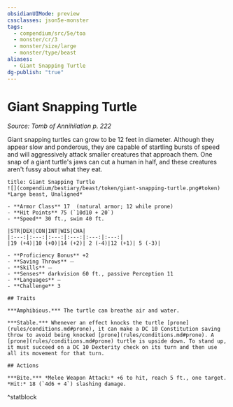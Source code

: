 ```yaml
---
obsidianUIMode: preview
cssclasses: json5e-monster
tags:
  - compendium/src/5e/toa
  - monster/cr/3
  - monster/size/large
  - monster/type/beast
aliases:
  - Giant Snapping Turtle
dg-publish: "true"
---
```

# Giant Snapping Turtle
*Source: Tomb of Annihilation p. 222*  

Giant snapping turtles can grow to be 12 feet in diameter. Although they appear slow and ponderous, they are capable of startling bursts of speed and will aggressively attack smaller creatures that approach them. One snap of a giant turtle's jaws can cut a human in half, and these creatures aren't fussy about what they eat.

```ad-statblock
title: Giant Snapping Turtle
![](compendium/bestiary/beast/token/giant-snapping-turtle.png#token)
*Large beast, Unaligned*

- **Armor Class** 17  (natural armor; 12 while prone)
- **Hit Points** 75 (`10d10 + 20`)
- **Speed** 30 ft., swim 40 ft.

|STR|DEX|CON|INT|WIS|CHA|
|:---:|:---:|:---:|:---:|:---:|:---:|
|19 (+4)|10 (+0)|14 (+2)| 2 (-4)|12 (+1)| 5 (-3)|

- **Proficiency Bonus** +2
- **Saving Throws** ⏤
- **Skills** ⏤
- **Senses** darkvision 60 ft., passive Perception 11
- **Languages** —
- **Challenge** 3

## Traits

***Amphibious.*** The turtle can breathe air and water.

***Stable.*** Whenever an effect knocks the turtle [prone](rules/conditions.md#prone), it can make a DC 10 Constitution saving throw to avoid being knocked [prone](rules/conditions.md#prone). A [prone](rules/conditions.md#prone) turtle is upside down. To stand up, it must succeed on a DC 10 Dexterity check on its turn and then use all its movement for that turn.

## Actions

***Bite.*** *Melee Weapon Attack:* +6 to hit, reach 5 ft., one target. *Hit:* 18 (`4d6 + 4`) slashing damage.
```
^statblock